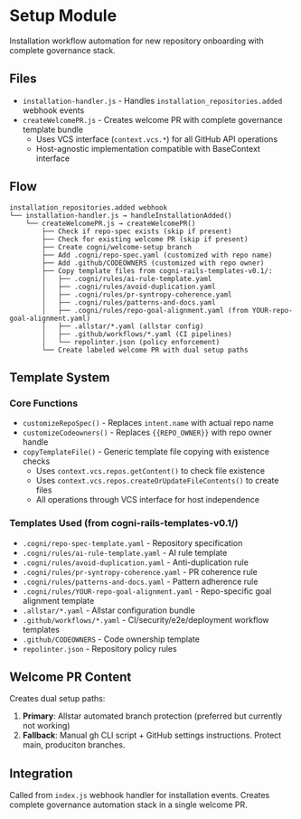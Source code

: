 # Setup Module

Installation workflow automation for new repository onboarding with complete governance stack.

## Files
- `installation-handler.js` - Handles `installation_repositories.added` webhook events
- `createWelcomePR.js` - Creates welcome PR with complete governance template bundle
  - Uses VCS interface (`context.vcs.*`) for all GitHub API operations
  - Host-agnostic implementation compatible with BaseContext interface

## Flow
```
installation_repositories.added webhook
└── installation-handler.js → handleInstallationAdded()
    └── createWelcomePR.js → createWelcomePR()
        ├── Check if repo-spec exists (skip if present)
        ├── Check for existing welcome PR (skip if present) 
        ├── Create cogni/welcome-setup branch
        ├── Add .cogni/repo-spec.yaml (customized with repo name)
        ├── Add .github/CODEOWNERS (customized with repo owner)
        ├── Copy template files from cogni-rails-templates-v0.1/:
        │   ├── .cogni/rules/ai-rule-template.yaml
        │   ├── .cogni/rules/avoid-duplication.yaml
        │   ├── .cogni/rules/pr-syntropy-coherence.yaml
        │   ├── .cogni/rules/patterns-and-docs.yaml
        │   ├── .cogni/rules/repo-goal-alignment.yaml (from YOUR-repo-goal-alignment.yaml)
        │   ├── .allstar/*.yaml (allstar config)
        │   ├── .github/workflows/*.yaml (CI pipelines)  
        │   └── repolinter.json (policy enforcement)
        └── Create labeled welcome PR with dual setup paths
```

## Template System
### Core Functions
- `customizeRepoSpec()` - Replaces `intent.name` with actual repo name
- `customizeCodeowners()` - Replaces `{{REPO_OWNER}}` with repo owner handle  
- `copyTemplateFile()` - Generic template file copying with existence checks
  - Uses `context.vcs.repos.getContent()` to check file existence
  - Uses `context.vcs.repos.createOrUpdateFileContents()` to create files
  - All operations through VCS interface for host independence

### Templates Used (from cogni-rails-templates-v0.1/)
- `.cogni/repo-spec-template.yaml` - Repository specification
- `.cogni/rules/ai-rule-template.yaml` - AI rule template
- `.cogni/rules/avoid-duplication.yaml` - Anti-duplication rule
- `.cogni/rules/pr-syntropy-coherence.yaml` - PR coherence rule
- `.cogni/rules/patterns-and-docs.yaml` - Pattern adherence rule
- `.cogni/rules/YOUR-repo-goal-alignment.yaml` - Repo-specific goal alignment template
- `.allstar/*.yaml` - Allstar configuration bundle
- `.github/workflows/*.yaml` - CI/security/e2e/deployment workflow templates
- `.github/CODEOWNERS` - Code ownership template
- `repolinter.json` - Repository policy rules

## Welcome PR Content
Creates dual setup paths:
1. **Primary**: Allstar automated branch protection (preferred but currently not working)
2. **Fallback**: Manual gh CLI script + GitHub settings instructions. Protect main, produciton branches.

## Integration
Called from `index.js` webhook handler for installation events. Creates complete governance automation stack in a single welcome PR.